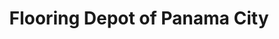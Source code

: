 ---
title: "Flooring Depot of Panama City"
url: /panama-city/flooring-depot-of-panama-city/
shop: flooring
---